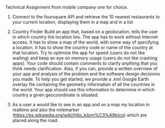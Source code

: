 Technical Assignment from mobile company one for choice.

1. Connect to the foursquare API and retrieve the 10 nearest restaurants to your current location, displaying them in a map and in a list

2. Country Finder
Build an app that, based on a geolocation, tells the user in which country the location lies. The app has to work without Internet access. It has to show a map of the world, with some way of specifying a location. It has to show the country code or name of the country at that location. Try to optimize the app for speed (users do not like waiting) and keep an eye on memory usage (users do not like crashing apps). Your code should contain comments to clarify anything that you think needs clarification. Also, if you can, provide a written overview of your app and analysis of the problem and the software design decisions you made.
To help you get started, we provide a .kml Google Earth overlay file containing the geometry information of all the countries in the world. Your app should use this information to determine in which country a given geocoordinate is situated.

3. As a user a would like to see in an app and on a map my location in realtime and also the milemarker (https://es.wikipedia.org/wiki/Hito_kilom%C3%A9trico) which are placed along the road.
